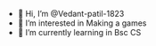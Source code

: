 - 👋 Hi, I’m @Vedant-patil-1823
- 👀 I’m interested in Making a games  
- 🌱 I’m currently learning in Bsc CS
